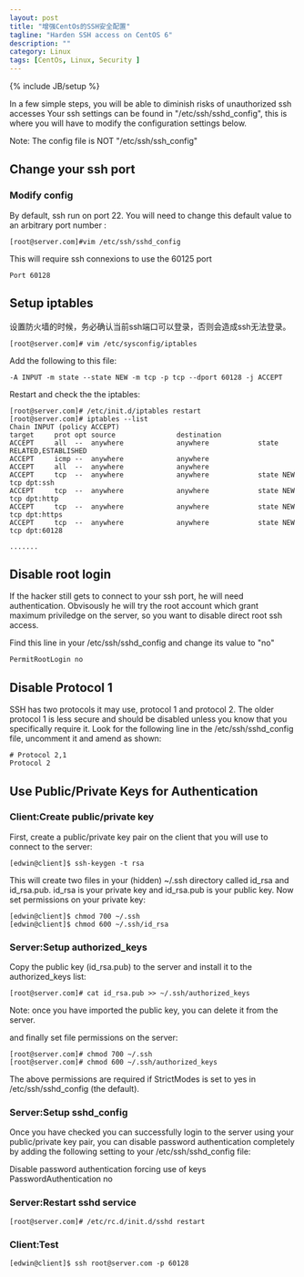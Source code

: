 ```yaml
---
layout: post
title: "增强CentOs的SSH安全配置"
tagline: "Harden SSH access on CentOS 6"
description: ""
category: Linux 
tags: [CentOs, Linux, Security ]
---
```

{% include JB/setup %}

In a few simple steps, you will be able to diminish risks of unauthorized ssh accesses Your ssh settings can be found in "/etc/ssh/sshd_config", this is where you will have to modify the configuration settings below.

Note: The config file is NOT "/etc/ssh/ssh_config"

## Change your ssh port

### Modify config

By default, ssh run on port 22. You will need to change this default value to an arbitrary port number :
 
	[root@server.com]#vim /etc/ssh/sshd_config
 
This will require ssh connexions to use the 60125 port

	Port 60128
 
## Setup iptables

设置防火墙的时候，务必确认当前ssh端口可以登录，否则会造成ssh无法登录。
 
	[root@server.com]# vim /etc/sysconfig/iptables
 
Add the following to this file:
 
	-A INPUT -m state --state NEW -m tcp -p tcp --dport 60128 -j ACCEPT
 
Restart and check the the iptables:
 
	[root@server.com]# /etc/init.d/iptables restart
	[root@server.com]# iptables --list
	Chain INPUT (policy ACCEPT)
	target     prot opt source               destination         
	ACCEPT     all  --  anywhere             anywhere            state RELATED,ESTABLISHED 
	ACCEPT     icmp --  anywhere             anywhere            
	ACCEPT     all  --  anywhere             anywhere            
	ACCEPT     tcp  --  anywhere             anywhere            state NEW tcp dpt:ssh 
	ACCEPT     tcp  --  anywhere             anywhere            state NEW tcp dpt:http 
	ACCEPT     tcp  --  anywhere             anywhere            state NEW tcp dpt:https 
	ACCEPT     tcp  --  anywhere             anywhere            state NEW tcp dpt:60128 
 
	.......
 
## Disable root login

If the hacker still gets to connect to your ssh port, he will need authentication. Obvisously he will try the root account which grant maximum priviledge on the server, so you want to disable direct root ssh access.
 
Find this line in your /etc/ssh/sshd_config and change its value to "no"

	PermitRootLogin no
 
## Disable Protocol 1

SSH has two protocols it may use, protocol 1 and protocol 2. The older protocol 1 is less secure and should be disabled unless you know that you specifically require it. Look for the following line in the /etc/ssh/sshd_config file, uncomment it and amend as shown:
 
	# Protocol 2,1
	Protocol 2
 
## Use Public/Private Keys for Authentication

### Client:Create public/private key
First, create a public/private key pair on the client that you will use to connect to the server:
 
	[edwin@client]$ ssh-keygen -t rsa
 
This will create two files in your (hidden) ~/.ssh directory called id_rsa and id_rsa.pub. id_rsa is your private key and id_rsa.pub is your public key.
Now set permissions on your private key:
 
	[edwin@client]$ chmod 700 ~/.ssh
	[edwin@client]$ chmod 600 ~/.ssh/id_rsa 
 
### Server:Setup authorized_keys
Copy the public key (id_rsa.pub) to the server and install it to the authorized_keys list:
 
	[root@server.com]# cat id_rsa.pub >> ~/.ssh/authorized_keys
 
Note: once you have imported the public key, you can delete it from the server.

and finally set file permissions on the server:
 
	[root@server.com]# chmod 700 ~/.ssh
	[root@server.com]# chmod 600 ~/.ssh/authorized_keys
 
The above permissions are required if StrictModes is set to yes in /etc/ssh/sshd_config (the default).

### Server:Setup sshd_config
Once you have checked you can successfully login to the server using your public/private key pair, you can disable password authentication completely by adding the following setting to your /etc/ssh/sshd_config file:
 
Disable password authentication forcing use of keys
	PasswordAuthentication no
 
### Server:Restart sshd service
 
	[root@server.com]# /etc/rc.d/init.d/sshd restart
 
### Client:Test
 
	[edwin@client]$ ssh root@server.com -p 60128
